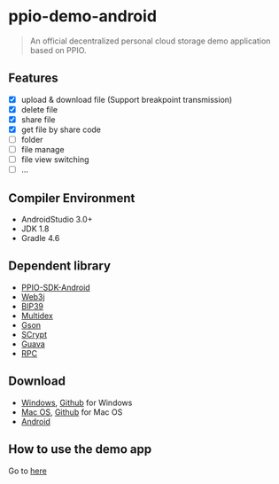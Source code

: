 # ppio-demo-android
> An official decentralized personal cloud storage demo application based on PPIO.

## Features
- [x] upload & download file (Support breakpoint transmission)
- [x] delete file
- [x] share file
- [x] get file by share code
- [ ] folder
- [ ] file manage
- [ ] file view switching
- [ ] ...

## Compiler Environment
- AndroidStudio 3.0+
- JDK 1.8
- Gradle 4.6

## Dependent library
- [PPIO-SDK-Android](https://github.com/ppio/ppio-sdk-android)
- [Web3j](https://github.com/web3j/web3j)
- [BIP39](https://github.com/NovaCrypto/BIP39)
- [Multidex](https://mvnrepository.com/artifact/com.android.support/multidex)
- [Gson](https://mvnrepository.com/artifact/com.google.code.gson/gson/2.8.5)
- [SCrypt](https://mvnrepository.com/artifact/com.lambdaworks/scrypt)
- [Guava](https://mvnrepository.com/artifact/com.google.guava/guava)
- [RPC](https://code.google.com/archive/p/android-json-rpc/)


## Download
- [Windows](https://github.com/PPIO/ppio-demo-desktop/releases), [Github](https://github.com/ppio/ppio-demo-desktop) for Windows
- [Mac OS](https://github.com/PPIO/ppio-demo-desktop/releases), [Github](https://github.com/ppio/ppio-demo-desktop) for Mac OS
- [Android](https://github.com/PPIO/ppio-demo-android/releases)

## How to use the demo app
Go to [here](https://www.pp.io/docs/how_to_use_ppio_demo.html)

